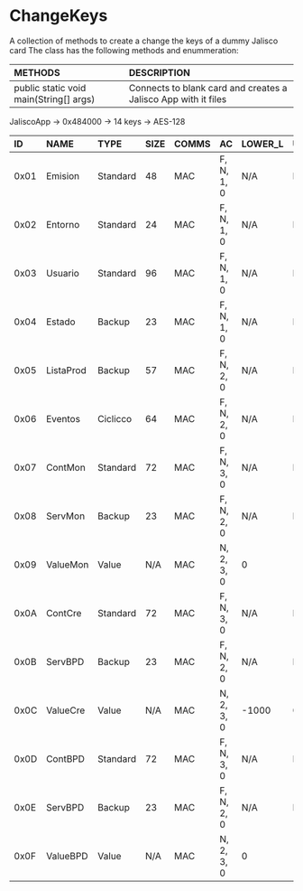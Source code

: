 # ChangeKeys
A collection of methods to create a change the keys of a dummy Jalisco card 
The class has the following methods and enummeration:

|METHODS                                       |DESCRIPTION                                                                                        |
|:---------------------------------------------|:--------------------------------------------------------------------------------------------------|
|public static void main(String[] args)        |Connects to blank card and creates a Jalisco App with it files|

JaliscoApp -> 0x484000
           -> 14 keys
           -> AES-128

|ID  |NAME   |TYPE    |SIZE |COMMS|AC|LOWER_L|UPPER_L|VALUE|RECORDS|
|:---|:------|:-------|:----|:------------|:----------------|:----------|:----------|:---------|:------|
|0x01|Emision|Standard|48   |MAC          |F, N, 1, 0       |N/A        |N/A        |N/A       |N/A    |
|0x02|Entorno|Standard|24   |MAC          |F, N, 1, 0       |N/A        |N/A        |N/A       |N/A    |
|0x03|Usuario|Standard|96   |MAC          |F, N, 1, 0       |N/A        |N/A        |N/A       |N/A    |
|0x04|Estado |Backup  |23   |MAC          |F, N, 1, 0       |N/A        |N/A        |N/A       |N/A    |
|0x05|ListaProd|Backup|57   |MAC          |F, N, 2, 0       |N/A        |N/A        |N/A       |N/A    |
|0x06|Eventos|Ciclicco|64   |MAC          |F, N, 2, 0       |N/A        |N/A        |N/A       |10     |
|0x07|ContMon|Standard|72   |MAC          |F, N, 3, 0       |N/A        |N/A        |N/A       |N/A    |
|0x08|ServMon|Backup  |23   |MAC          |F, N, 2, 0       |N/A        |N/A        |N/A       |N/A    |
|0x09|ValueMon|Value  |N/A  |MAC          |N, 2, 3, 0       |0          |1000000    |0         |N/A    |
|0x0A|ContCre|Standard|72   |MAC          |F, N, 3, 0       |N/A        |N/A        |N/A       |N/A    |
|0x0B|ServBPD|Backup  |23   |MAC          |F, N, 2, 0       |N/A        |N/A        |N/A       |N/A    |
|0x0C|ValueCre|Value  |N/A  |MAC          |N, 2, 3, 0       |-1000      |0          |0         |N/A    |
|0x0D|ContBPD|Standard|72   |MAC          |F, N, 3, 0       |N/A        |N/A        |N/A       |N/A    |
|0x0E|ServBPD|Backup  |23   |MAC          |F, N, 2, 0       |N/A        |N/A        |N/A       |N/A    |
|0x0F|ValueBPD|Value  |N/A  |MAC          |N, 2, 3, 0       |0          |1000000    |0         |N/A    |
